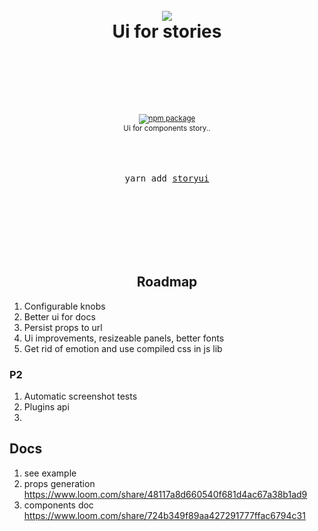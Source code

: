 <div align="center">
  <h1>
    <br/>
   <img src="https://github.com/zmitry/storyui/blob/master/pkg/app/logo.svg">
    <br />
    Ui for stories
    <br />
    <br />
    <br />
  </h1>
  <sup>
    <br />
    <br />
    <a href="https://www.npmjs.com/package/storyui">
       <img src="https://img.shields.io/npm/v/storyui.svg" alt="npm package" />
    </a>
    <br />
    Ui for components story.</em></a>.

  </sup>
  <br />
  <br />
  <br />
  <br />
  <pre>yarn add <a href="https://www.npmjs.com/package/storyui">storyui</a></pre>
  <br />
  <br />
  <br />
</div>

<br />
<br />
<br />

<div align="center">
<h2>Roadmap</h2>
</div>

1. Configurable knobs
2. Better ui for docs
3. Persist props to url
4. Ui improvements, resizeable panels, better fonts
5. Get rid of emotion and use compiled css in js lib

### P2

1. Automatic screenshot tests
2. Plugins api
3.

## Docs

1. see example
2. props generation https://www.loom.com/share/48117a8d660540f681d4ac67a38b1ad9
3. components doc https://www.loom.com/share/724b349f89aa427291777ffac6794c31
